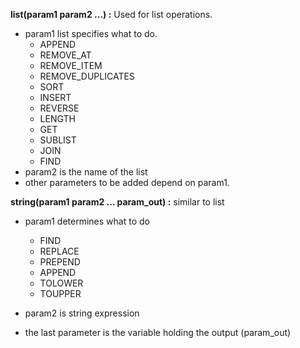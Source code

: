 **list(param1 param2 ...) :** Used for list operations. 
- param1 list specifies what to do.
    - APPEND
    - REMOVE_AT
    - REMOVE_ITEM
    - REMOVE_DUPLICATES
    - SORT
    - INSERT
    - REVERSE
    - LENGTH
    - GET
    - SUBLIST
    - JOIN
    - FIND
- param2 is the name of the list
- other parameters to be added depend on param1.

**string(param1 param2 ... param_out) :** similar to list
- param1 determines what to do
    - FIND
    - REPLACE
    - PREPEND
    - APPEND
    - TOLOWER
    - TOUPPER


- param2 is string expression
- the last parameter is the variable holding the output (param_out)